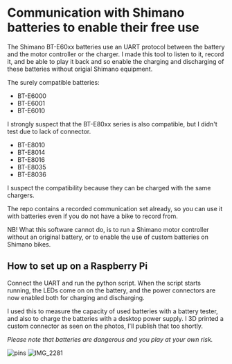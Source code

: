 # Communication with Shimano batteries to enable their free use

The Shimano BT-E60xx batteries use an UART protocol between the battery and the motor controller or the charger. I made this tool to listen to it, record it, and be able to play it back and so enable the charging and discharging of these batteries without origial Shimano equipment.

The surely compatible batteries:
* BT-E6000
* BT-E6001
* BT-E6010

I strongly suspect that the BT-E80xx series is also compatible, but I didn't test due to lack of connector.
* BT-E8010
* BT-E8014
* BT-E8016
* BT-E8035
* BT-E8036

I suspect the compatibility because they can be charged with the same chargers.

The repo contains a recorded communication set already, so you can use it with batteries even if you do not have a bike to record from.

NB! What this software cannot do, is to run a Shimano motor controller without an original battery, or to enable the use of custom batteries on Shimano bikes.

## How to set up on a Raspberry Pi
Connect the UART and run the python script. When the script starts running, the LEDs come on on the battery, and the power connectors are now enabled both for charging and discharging.

I used this to measure the capacity of used batteries with a battery tester, and also to charge the batteries with a desktop power supply. I 3D printed a custom connector as seen on the photos, I'll publish that too shortly.

*Please note that batteries are dangerous and you play at your own risk.*

![pins](https://github.com/user-attachments/assets/fafd0416-462b-4f29-a352-17530809f230)
![IMG_2281](https://github.com/user-attachments/assets/16cef52e-e884-42de-8016-8ee6cbbb2f04)
